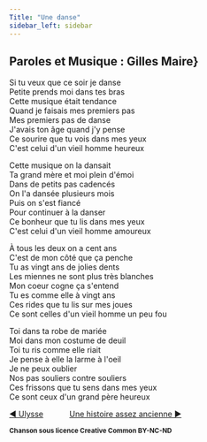 ```yaml
---
Title: "Une danse"
sidebar_left: sidebar
---
```


## Paroles et Musique : Gilles Maire}
  
Si tu veux que ce soir je danse  
Petite prends moi dans tes bras  
Cette musique était tendance  
Quand je faisais mes premiers pas  
Mes premiers pas de danse  
J'avais ton âge quand j'y pense  
Ce sourire que tu vois dans mes yeux  
C'est celui d'un vieil homme heureux  
  
Cette musique on la dansait  
Ta grand mère et moi plein d'émoi  
Dans de petits pas cadencés  
On l'a dansée plusieurs mois  
Puis on s'est fiancé  
Pour continuer à la danser  
Ce bonheur que tu lis dans mes yeux  
C'est celui d'un vieil homme amoureux  
  
À tous les deux on a cent ans  
C'est de mon côté que ça penche  
Tu as vingt ans de jolies dents  
Les miennes ne sont plus très blanches  
Mon coeur cogne ça s'entend  
Tu es comme elle à vingt ans  
Ces rides que tu lis sur mes joues  
Ce sont celles d'un vieil homme un peu fou  
  
Toi dans ta robe de mariée  
Moi dans mon costume de deuil  
Toi tu ris comme elle riait  
Je pense à elle la larme à l'oeil  
Je ne peux oublier  
Nos pas souliers contre souliers  
Ces frissons que tu sens dans mes yeux  
Ce sont ceux d'un grand père heureux  


[ ◀ Ulysse](../ulysse) ​ ​ ​ ​ ​ ​ ​ ​ ​ ​ ​ ​[Une histoire assez ancienne ▶](../une_histoire_assez_ancienne)


<b><sub>Chanson sous licence Creative Common BY-NC-ND</sub></b>

